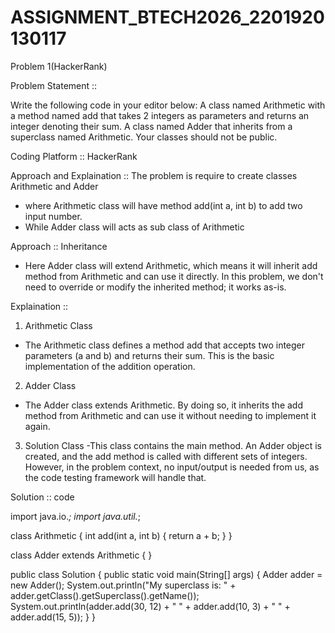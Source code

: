 # ASSIGNMENT_BTECH2026_2201920130117
Problem 1(HackerRank)

Problem Statement :: 

Write the following code in your editor below:
A class named Arithmetic with a method named add that takes 2 integers as parameters and returns an integer denoting their sum.
A class named Adder that inherits from a superclass named Arithmetic.
Your classes should not be public.

Coding Platform :: HackerRank

Approach and Explaination :: 
The problem is require to create classes Arithmetic and Adder
  - where Arithmetic class will have method add(int a, int b) to add two input number.
  - While Adder class will acts as sub class of Arithmetic

Approach :: Inheritance 
  - Here Adder class will extend Arithmetic, which means it will inherit add method from Arithmetic and can use it directly. In this problem, we don't need to override or modify the inherited method; it works as-is.

Explaination :: 
1. Arithmetic Class
  - The Arithmetic class defines a method add that accepts two integer parameters (a and b) and returns their sum. This is the basic implementation of the addition operation. 
2. Adder Class
  - The Adder class extends Arithmetic. By doing so, it inherits the add method from Arithmetic and can use it without needing to implement it again.
3. Solution Class
   -This class contains the main method. An Adder object is created, and the add method is called with different sets of integers. However, in the problem context, no input/output is needed from us, as the code testing framework will handle that.

Solution :: 
  code

import java.io.*;
import java.util.*;

class Arithmetic {
    int add(int a, int b) {
        return a + b;
    }
}

class Adder extends Arithmetic {
}

public class Solution {
    public static void main(String[] args) {
        Adder adder = new Adder();
        System.out.println("My superclass is: " + adder.getClass().getSuperclass().getName());
        System.out.println(adder.add(30, 12) + " " + adder.add(10, 3) + " " + adder.add(15, 5));
    }
}
